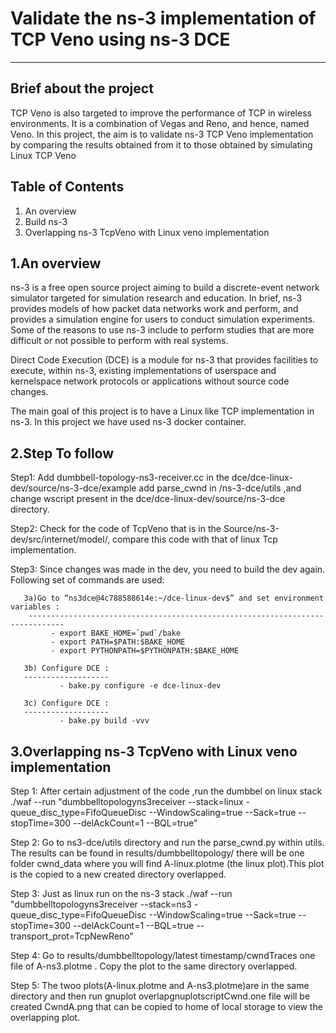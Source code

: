 # Validate the ns-3 implementation of TCP Veno using ns-3 DCE
--------------------

Brief about the project
------------------------
TCP Veno is also targeted to improve the performance of TCP in wireless
environments. It is a combination of Vegas and Reno, and hence, named Veno. In this
project, the aim is to validate ns-3 TCP Veno implementation by comparing the results
obtained from it to those obtained by simulating Linux TCP Veno

Table of Contents
---------------------
1. An overview
2. Build ns-3
3. Overlapping ns-3 TcpVeno with Linux veno implementation

1.An overview
----------------
ns-3 is a free open source project aiming to build a discrete-event
network simulator targeted for simulation research and education.
In brief, ns-3 provides models of how packet data networks work and perform, 
and provides a simulation engine for users to conduct simulation experiments. 
Some of the reasons to use ns-3 include to perform studies that are more difficult 
or not possible to perform with real systems.
[<For more information click on this>](http://www.nsnam.org)

Direct Code Execution (DCE) is a module for ns-3 that provides facilities to execute,
within ns-3, existing implementations of userspace and kernelspace network protocols or 
applications without source code changes.

The main goal of this project is to have a Linux like TCP implementation in ns-3.
In this project we have used ns-3 docker container.

2.Step To follow
--------------------
Step1: Add dumbbell-topology-ns3-receiver.cc in the dce/dce-linux-dev/source/ns-3-dce/example 
       add parse_cwnd in /ns-3-dce/utils ,and change wscript present in the dce/dce-linux-dev/source/ns-3-dce directory.

Step2: Check for the code of TcpVeno that is in the Source/ns-3-dev/src/internet/model/,
        compare this code with that of linux Tcp implementation.
        
Step3: Since changes was made in  the dev, you need to build the dev again.
       Following set of commands are used:
       
       3a)Go to “ns3dce@4c788588614e:~/dce-linux-dev$” and set environment variables :
        ------------------------------------------------------------------------------
             - export BAKE_HOME=`pwd`/bake
             - export PATH=$PATH:$BAKE_HOME
             - export PYTHONPATH=$PYTHONPATH:$BAKE_HOME
       
       3b) Configure DCE :
       -------------------
               - bake.py configure -e dce-linux-dev
       
       3c) Configure DCE :
       -------------------   
               - bake.py build -vvv
               
 3.Overlapping ns-3 TcpVeno with Linux veno implementation
 -------------------------------------------------------------
 Step 1: After certain adjustment of the code ,run the dumbbel on linux stack
        ./waf --run "dumbbelltopologyns3receiver --stack=linux -queue_disc_type=FifoQueueDisc --WindowScaling=true 
        --Sack=true -- stopTime=300 --delAckCount=1 --BQL=true" 

 Step 2:  Go to ns3-dce/utils directory and run the parse_cwnd.py within utils.
          The results can be found in results/dumbbelltopology/ there will be one folder cwnd_data where you will find
          A-linux.plotme (the linux plot).This plot is the copied to a new created directory overlapped.
          
 Step 3:  Just as linux run on the ns-3 stack
          ./waf --run "dumbbelltopologyns3receiver --stack=ns3 -queue_disc_type=FifoQueueDisc --WindowScaling=true 
          --Sack=true --stopTime=300 --delAckCount=1 --BQL=true --transport_prot=TcpNewReno"
          
 Step 4:  Go to results/dumbbelltopology/latest timestamp/cwndTraces one file of  A-ns3.plotme .
         Copy the plot to the same directory overlapped.
 
 Step 5: The twoo plots(A-linux.plotme and  A-ns3.plotme)are in the same directory and then run gnuplot 
         overlapgnuplotscriptCwnd.one file will be created CwndA.png that can be copied to home of local storage
         to view the overlapping plot.
         
               
               
